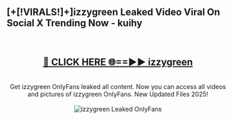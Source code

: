<h2>[+[!VIRALS!]+]izzygreen Leaked Video Viral On Social X Trending Now - kuihy</h2>
<br>
<div align="center">
<h2><a href="https://libra.edu.pl?izzygreen" rel="nofollow">🔴 CLICK HERE 🌐==►► izzygreen</a></h2>
<br>
Get izzygreen OnlyFans leaked all content. Now you can access all videos and pictures of izzygreen OnlyFans. New Updated Files 2025!
<br>
<br>
<a href="https://libra.edu.pl?izzygreen" rel="nofollow" data-target="animated-image.originalLink"><img src="https://i.ibb.co.com/WyWwxjT/player-gif2.gif" alt="izzygreen Leaked OnlyFans" style="max-width: 100%; display: inline-block;" data-target="animated-image.originalImage"></a>
</div>
<br>